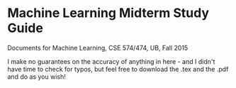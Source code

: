 # Machine Learning Midterm Study Guide
Documents for Machine Learning, CSE 574/474, UB, Fall 2015

I make no guarantees on the accuracy of anything in here - and I didn't have time to check for typos, but feel free to download the .tex and the .pdf and do as you wish!
